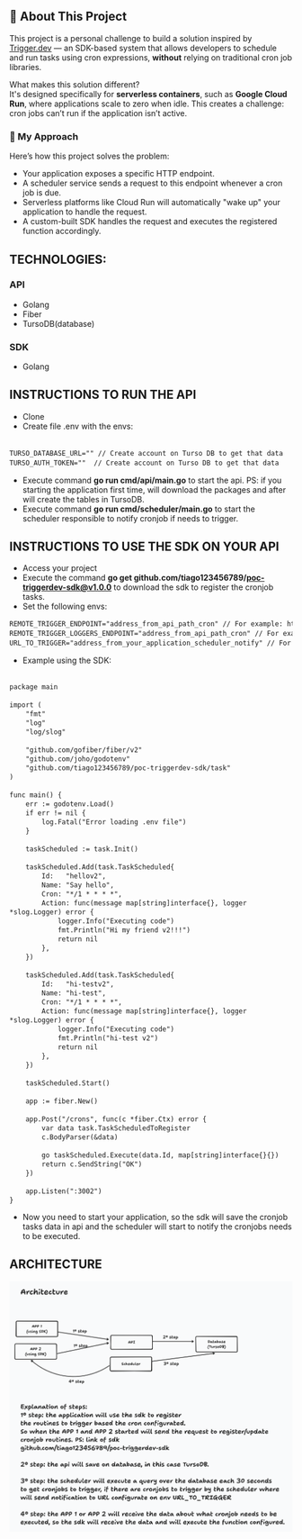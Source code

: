 ## 🚀 About This Project

This project is a personal challenge to build a solution inspired by [Trigger.dev](https://trigger.dev) — an SDK-based system that allows developers to schedule and run tasks using cron expressions, **without** relying on traditional cron job libraries.

What makes this solution different?  
It's designed specifically for **serverless containers**, such as **Google Cloud Run**, where applications scale to zero when idle. This creates a challenge: cron jobs can’t run if the application isn’t active.

### 🔧 My Approach

Here’s how this project solves the problem:

- Your application exposes a specific HTTP endpoint.
- A scheduler service sends a request to this endpoint whenever a cron job is due.
- Serverless platforms like Cloud Run will automatically "wake up" your application to handle the request.
- A custom-built SDK handles the request and executes the registered function accordingly.

## TECHNOLOGIES:

### API

- Golang
- Fiber
- TursoDB(database)

### SDK

- Golang

## INSTRUCTIONS TO RUN THE API

- Clone
- Create file .env with the envs:

```txt

TURSO_DATABASE_URL="" // Create account on Turso DB to get that data
TURSO_AUTH_TOKEN=""  // Create account on Turso DB to get that data
```

- Execute command **go run cmd/api/main.go** to start the api. PS: if you starting the application first time, will download the packages and after will create the tables in TursoDB.
- Execute command **go run cmd/scheduler/main.go** to start the scheduler responsible to notify cronjob if needs to trigger.

## INSTRUCTIONS TO USE THE SDK ON YOUR API

- Access your project
- Execute the command **go get github.com/tiago123456789/poc-triggerdev-sdk@v1.0.0** to download the sdk to register the cronjob tasks.
- Set the following envs:

```txt
REMOTE_TRIGGER_ENDPOINT="address_from_api_path_cron" // For example: http://localhost:3000/crons
REMOTE_TRIGGER_LOGGERS_ENDPOINT="address_from_api_path_cron" // For example: http://localhost:3000/crons-logs
URL_TO_TRIGGER="address_from_your_application_scheduler_notify" // For example: http://localhost:3002/crons
```

- Example using the SDK:

```golang

package main

import (
	"fmt"
	"log"
	"log/slog"

	"github.com/gofiber/fiber/v2"
	"github.com/joho/godotenv"
	"github.com/tiago123456789/poc-triggerdev-sdk/task"
)

func main() {
	err := godotenv.Load()
	if err != nil {
		log.Fatal("Error loading .env file")
	}

	taskScheduled := task.Init()

	taskScheduled.Add(task.TaskScheduled{
		Id:   "hellov2",
		Name: "Say hello",
		Cron: "*/1 * * * *",
		Action: func(message map[string]interface{}, logger *slog.Logger) error {
			logger.Info("Executing code")
			fmt.Println("Hi my friend v2!!!")
			return nil
		},
	})

	taskScheduled.Add(task.TaskScheduled{
		Id:   "hi-testv2",
		Name: "hi-test",
		Cron: "*/1 * * * *",
		Action: func(message map[string]interface{}, logger *slog.Logger) error {
			logger.Info("Executing code")
			fmt.Println("hi-test v2")
			return nil
		},
	})

	taskScheduled.Start()

	app := fiber.New()

	app.Post("/crons", func(c *fiber.Ctx) error {
		var data task.TaskScheduledToRegister
		c.BodyParser(&data)

		go taskScheduled.Execute(data.Id, map[string]interface{}{})
		return c.SendString("OK")
	})

	app.Listen(":3002")
}
```

- Now you need to start your application, so the sdk will save the cronjob tasks data in api and the scheduler will start to notify the cronjobs needs to be executed.

## ARCHITECTURE

![Arquitetura](./architecture.png)
